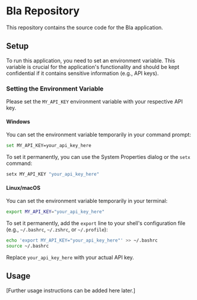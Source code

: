 # Bla Repository

This repository contains the source code for the Bla application.

## Setup

To run this application, you need to set an environment variable. This variable is crucial for the application's functionality and should be kept confidential if it contains sensitive information (e.g., API keys).

### Setting the Environment Variable

Please set the `MY_API_KEY` environment variable with your respective API key.

#### Windows

You can set the environment variable temporarily in your command prompt:

```bash
set MY_API_KEY=your_api_key_here
```

To set it permanently, you can use the System Properties dialog or the `setx` command:

```bash
setx MY_API_KEY "your_api_key_here"
```

#### Linux/macOS

You can set the environment variable temporarily in your terminal:

```bash
export MY_API_KEY="your_api_key_here"
```

To set it permanently, add the `export` line to your shell's configuration file (e.g., `~/.bashrc`, `~/.zshrc`, or `~/.profile`):

```bash
echo 'export MY_API_KEY="your_api_key_here"' >> ~/.bashrc
source ~/.bashrc
```

Replace `your_api_key_here` with your actual API key.

## Usage

[Further usage instructions can be added here later.]
